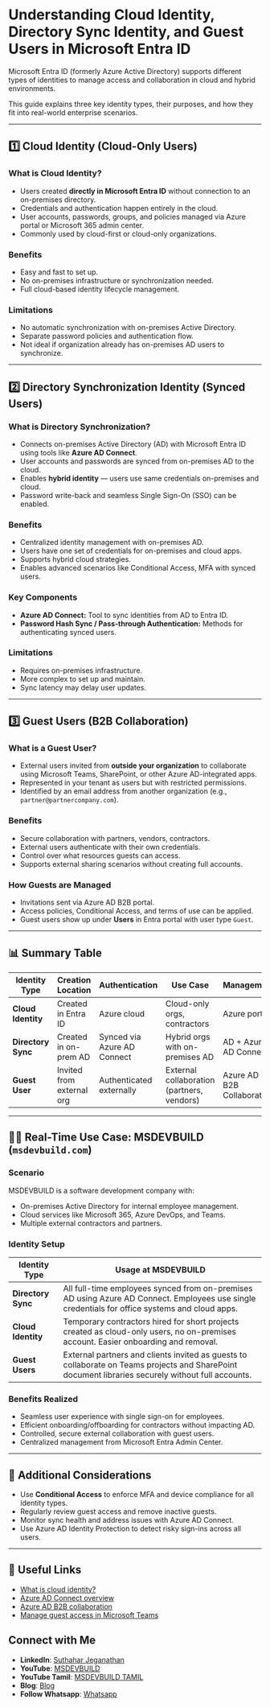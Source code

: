 # Understanding Cloud Identity, Directory Sync Identity, and Guest Users in Microsoft Entra ID

Microsoft Entra ID (formerly Azure Active Directory) supports different types of identities to manage access and collaboration in cloud and hybrid environments.

This guide explains three key identity types, their purposes, and how they fit into real-world enterprise scenarios.

---

## 1️⃣ Cloud Identity (Cloud-Only Users)

### What is Cloud Identity?

- Users created **directly in Microsoft Entra ID** without connection to an on-premises directory.
- Credentials and authentication happen entirely in the cloud.
- User accounts, passwords, groups, and policies managed via Azure portal or Microsoft 365 admin center.
- Commonly used by cloud-first or cloud-only organizations.

### Benefits

- Easy and fast to set up.
- No on-premises infrastructure or synchronization needed.
- Full cloud-based identity lifecycle management.

### Limitations

- No automatic synchronization with on-premises Active Directory.
- Separate password policies and authentication flow.
- Not ideal if organization already has on-premises AD users to synchronize.

---

## 2️⃣ Directory Synchronization Identity (Synced Users)

### What is Directory Synchronization?

- Connects on-premises Active Directory (AD) with Microsoft Entra ID using tools like **Azure AD Connect**.
- User accounts and passwords are synced from on-premises AD to the cloud.
- Enables **hybrid identity** — users use same credentials on-premises and cloud.
- Password write-back and seamless Single Sign-On (SSO) can be enabled.

### Benefits

- Centralized identity management with on-premises AD.
- Users have one set of credentials for on-premises and cloud apps.
- Supports hybrid cloud strategies.
- Enables advanced scenarios like Conditional Access, MFA with synced users.

### Key Components

- **Azure AD Connect:** Tool to sync identities from AD to Entra ID.
- **Password Hash Sync / Pass-through Authentication:** Methods for authenticating synced users.

### Limitations

- Requires on-premises infrastructure.
- More complex to set up and maintain.
- Sync latency may delay user updates.

---

## 3️⃣ Guest Users (B2B Collaboration)

### What is a Guest User?

- External users invited from **outside your organization** to collaborate using Microsoft Teams, SharePoint, or other Azure AD-integrated apps.
- Represented in your tenant as users but with restricted permissions.
- Identified by an email address from another organization (e.g., `partner@partnercompany.com`).

### Benefits

- Secure collaboration with partners, vendors, contractors.
- External users authenticate with their own credentials.
- Control over what resources guests can access.
- Supports external sharing scenarios without creating full accounts.

### How Guests are Managed

- Invitations sent via Azure AD B2B portal.
- Access policies, Conditional Access, and terms of use can be applied.
- Guest users show up under **Users** in Entra portal with user type `Guest`.

---

## 📊 Summary Table

| Identity Type         | Creation Location        | Authentication             | Use Case                                   | Management                |
|----------------------|-------------------------|----------------------------|--------------------------------------------|---------------------------|
| **Cloud Identity**    | Created in Entra ID     | Azure cloud                | Cloud-only orgs, contractors                | Azure portal              |
| **Directory Sync**    | Created in on-prem AD   | Synced via Azure AD Connect| Hybrid orgs with on-premises AD             | AD + Azure AD Connect     |
| **Guest User**        | Invited from external org| Authenticated externally   | External collaboration (partners, vendors)| Azure AD B2B Collaboration|

---

## 🧑‍💼 Real-Time Use Case: MSDEVBUILD (`msdevbuild.com`)

### Scenario

MSDEVBUILD is a software development company with:

- On-premises Active Directory for internal employee management.
- Cloud services like Microsoft 365, Azure DevOps, and Teams.
- Multiple external contractors and partners.

### Identity Setup

| Identity Type      | Usage at MSDEVBUILD |
|--------------------|---------------------|
| **Directory Sync** | All full-time employees synced from on-premises AD using Azure AD Connect. Employees use single credentials for office systems and cloud apps. |
| **Cloud Identity** | Temporary contractors hired for short projects created as cloud-only users, no on-premises account. Easier onboarding and removal. |
| **Guest Users**    | External partners and clients invited as guests to collaborate on Teams projects and SharePoint document libraries securely without full accounts. |

### Benefits Realized

- Seamless user experience with single sign-on for employees.
- Efficient onboarding/offboarding for contractors without impacting AD.
- Controlled, secure external collaboration with guest users.
- Centralized management from Microsoft Entra Admin Center.

---

## 🔧 Additional Considerations

- Use **Conditional Access** to enforce MFA and device compliance for all identity types.
- Regularly review guest access and remove inactive guests.
- Monitor sync health and address issues with Azure AD Connect.
- Use Azure AD Identity Protection to detect risky sign-ins across all users.

---

## 🔗 Useful Links

- [What is cloud identity?](https://learn.microsoft.com/en-us/azure/active-directory/fundamentals/active-directory-whatis)
- [Azure AD Connect overview](https://learn.microsoft.com/en-us/azure/active-directory/hybrid/whatis-hybrid-identity)
- [Azure AD B2B collaboration](https://learn.microsoft.com/en-us/azure/active-directory/external-identities/what-is-b2b)
- [Manage guest access in Microsoft Teams](https://learn.microsoft.com/en-us/microsoftteams/manage-guests)

 ## Connect with Me
- **LinkedIn**: [Suthahar Jeganathan](https://www.linkedin.com/in/jssuthahar/)
- **YouTube**: [MSDEVBUILD](https://www.youtube.com/@MSDEVBUILD)
- **YouTube Tamil**: [MSDEVBUILD TAMIL](https://www.youtube.com/@MSDEVBUILDTamil)
- **Blog**: [Blog](https://www.msdevbuild.com/)
- **Follow Whatsapp**: [Whatsapp](https://www.whatsapp.com/channel/0029Va5j2rHEFeXcTlUhQB0J)
